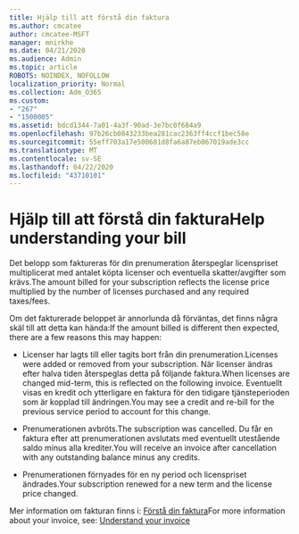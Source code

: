 ```yaml
---
title: Hjälp till att förstå din faktura
ms.author: cmcatee
author: cmcatee-MSFT
manager: mnirkhe
ms.date: 04/21/2020
ms.audience: Admin
ms.topic: article
ROBOTS: NOINDEX, NOFOLLOW
localization_priority: Normal
ms.collection: Adm_O365
ms.custom:
- "267"
- "1500005"
ms.assetid: bdcd1344-7a01-4a3f-90ad-3e7bc0f684a9
ms.openlocfilehash: 97b26cb0843233bea281cac2363ff4ccf1bec58e
ms.sourcegitcommit: 55eff703a17e500681d8fa6a87eb067019ade3cc
ms.translationtype: MT
ms.contentlocale: sv-SE
ms.lasthandoff: 04/22/2020
ms.locfileid: "43710101"
---
```

# <a name="help-understanding-your-bill"></a><span data-ttu-id="0defe-102">Hjälp till att förstå din faktura</span><span class="sxs-lookup"><span data-stu-id="0defe-102">Help understanding your bill</span></span>

<span data-ttu-id="0defe-103">Det belopp som faktureras för din prenumeration återspeglar licenspriset multiplicerat med antalet köpta licenser och eventuella skatter/avgifter som krävs.</span><span class="sxs-lookup"><span data-stu-id="0defe-103">The amount billed for your subscription reflects the license price multiplied by the number of licenses purchased and any required taxes/fees.</span></span>
  
<span data-ttu-id="0defe-104">Om det fakturerade beloppet är annorlunda då förväntas, det finns några skäl till att detta kan hända:</span><span class="sxs-lookup"><span data-stu-id="0defe-104">If the amount billed is different then expected, there are a few reasons this may happen:</span></span>
  
- <span data-ttu-id="0defe-105">Licenser har lagts till eller tagits bort från din prenumeration.</span><span class="sxs-lookup"><span data-stu-id="0defe-105">Licenses were added or removed from your subscription.</span></span> <span data-ttu-id="0defe-106">När licenser ändras efter halva tiden återspeglas detta på följande faktura.</span><span class="sxs-lookup"><span data-stu-id="0defe-106">When licenses are changed mid-term, this is reflected on the following invoice.</span></span> <span data-ttu-id="0defe-107">Eventuellt visas en kredit och ytterligare en faktura för den tidigare tjänsteperioden som är kopplad till ändringen.</span><span class="sxs-lookup"><span data-stu-id="0defe-107">You may see a credit and re-bill for the previous service period to account for this change.</span></span>

- <span data-ttu-id="0defe-108">Prenumerationen avbröts.</span><span class="sxs-lookup"><span data-stu-id="0defe-108">The subscription was cancelled.</span></span> <span data-ttu-id="0defe-109">Du får en faktura efter att prenumerationen avslutats med eventuellt utestående saldo minus alla krediter.</span><span class="sxs-lookup"><span data-stu-id="0defe-109">You will receive an invoice after cancellation with any outstanding balance minus any credits.</span></span>

- <span data-ttu-id="0defe-110">Prenumerationen förnyades för en ny period och licenspriset ändrades.</span><span class="sxs-lookup"><span data-stu-id="0defe-110">Your subscription renewed for a new term and the license price changed.</span></span>

<span data-ttu-id="0defe-111">Mer information om fakturan finns i: [Förstå din faktura](https://docs.microsoft.com/office365/admin/subscriptions-and-billing/understand-your-invoice)</span><span class="sxs-lookup"><span data-stu-id="0defe-111">For more information about your invoice, see: [Understand your invoice](https://docs.microsoft.com/office365/admin/subscriptions-and-billing/understand-your-invoice)</span></span>
